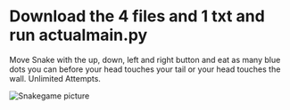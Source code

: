 # Download the 4 files and 1 txt and run actualmain.py

Move Snake with the up, down, left and right button and eat as many blue dots you can before your head touches your tail or your head touches the wall. Unlimited Attempts.

![Snakegame picture](https://user-images.githubusercontent.com/107608945/185019930-53527bee-b48d-4470-a9ff-5d497cba9424.jpg)
